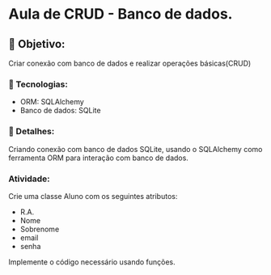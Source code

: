 # Aula de CRUD - Banco de dados.

## 🚀 Objetivo:
Criar conexão com banco de dados e realizar operações básicas(CRUD)

### 🚀 Tecnologias: 
- ORM: SQLAlchemy
- Banco de dados: SQLite

### 🚀 Detalhes:
Criando conexão com banco de dados SQLite, usando o SQLAlchemy como ferramenta ORM para interação com banco de dados.

### Atividade: 
Crie uma classe Aluno com os seguintes atributos: 
- R.A.
- Nome
- Sobrenome
- email
- senha

Implemente o código necessário usando funções.